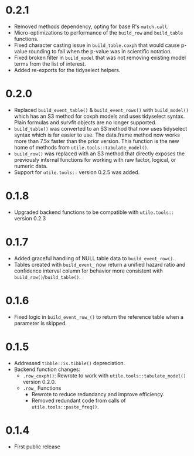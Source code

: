 # 0.2.1
* Removed methods dependency, opting for base R's `match.call`.
* Micro-optimizations to performance of the `build_row` and `build_table` functions.
* Fixed character casting issue in `build_table.coxph` that would cause p-value rounding to fail when the p-value was in scientific notation.
* Fixed broken filter in `build_model` that was not removing existing model terms from the list of interest.
* Added re-exports for the tidyselect helpers.

# 0.2.0
* Replaced `build_event_table()` & `build_event_rows()` with `build_model()` which has an S3 method for coxph models and uses tidyselect syntax. Plain formulas and survfit objects are no longer supported.
* `build_table()` was converted to an S3 method that now uses tidyselect syntax which is far easier to use. The data.frame method now works more than 7.5x faster than the prior version. This function is the new home of methods from `utile.tools::tabulate_model()`.
* `build_row()` was replaced with an S3 method that directly exposes the previously internal functions for working with raw factor, logical, or numeric data.
* Support for `utile.tools::` version 0.2.5 was added.

# 0.1.8
* Upgraded backend functions to be compatible with `utile.tools::` version 0.2.3 

# 0.1.7
* Added graceful handling of NULL table data to `build_event_row()`.
* Tables created with `build_event_` now return a unified hazard ratio and confidence interval column for behavior more consistent with `build_row()`/`build_table()`.

# 0.1.6
* Fixed logic in `build_event_row_()` to return the reference table when a parameter is skipped.

# 0.1.5
* Addressed `tibble::is.tibble()` depreciation.
* Backend function changes:
  - `.row_coxph()`: Rewrote to work with `utile.tools::tabulate_model()` version 0.2.0.
  - `.row_` Functions
    - Rewrote to reduce redundancy and improve efficiency.
    - Removed redundant code from calls of `utile.tools::paste_freq()`.

# 0.1.4
* First public release

